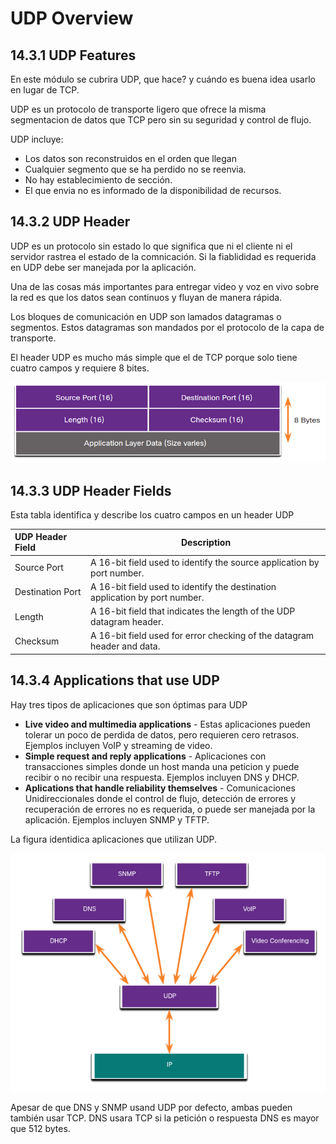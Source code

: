 # UDP Overview
## 14.3.1 UDP Features
En este módulo se cubrira UDP, que hace? y cuándo es buena idea usarlo en lugar de TCP.

UDP es un protocolo de transporte ligero que ofrece la misma segmentacion de datos que TCP pero sin su seguridad y control de flujo.

UDP incluye:
* Los datos son reconstruidos en el orden que llegan
* Cualquier segmento que se ha perdido no se reenvia.
* No hay establecimiento de sección.
* El que envia no es informado de la disponibilidad de recursos.

## 14.3.2 UDP Header 
UDP es un protocolo sin estado lo que significa que ni el cliente ni el servidor rastrea el estado de la comnicación.
Si la fiablididad es requerida en UDP debe ser manejada por la aplicación.

Una de las cosas más importantes para entregar video y voz en vivo sobre la red es que los datos sean continuos y fluyan de manera rápida. 

Los bloques de comunicación en UDP son lamados datagramas o segmentos. 
Estos datagramas son mandados por el protocolo de la capa de transporte.

El header UDP es mucho más simple que el de TCP porque solo tiene cuatro campos y requiere 8 bites.
<p align="center">
	<img src="Imagenes/14.3/14.3-1.png">
</p>

## 14.3.3 UDP Header Fields
Esta tabla identifica y describe los cuatro campos en un header UDP

UDP Header Field | Description
:-|-
Source Port | A 16-bit field used to identify the source application by port number.
Destination Port | A 16-bit field used to identify the destination application by port number.
Length | A 16-bit field that indicates the length of the UDP datagram header.
Checksum | A 16-bit field used for error checking of the datagram header and data.

## 14.3.4 Applications that use UDP
Hay tres tipos de aplicaciones que son óptimas para UDP
* **Live video and multimedia applications** - Estas aplicaciones pueden tolerar un poco de perdida de datos, pero requieren cero retrasos. 
Ejemplos incluyen VoIP y streaming de video.
* **Simple request and reply applications** - Aplicaciones con transacciones simples donde un host manda una peticion y puede recibir o no recibir una respuesta.
Ejemplos incluyen DNS y DHCP.
* **Aplications that handle reliability themselves** - Comunicaciones Unidireccionales donde el control de flujo, detección de errores y recuperación de errores no es requerida, o puede ser manejada por la aplicación. 
Ejemplos incluyen SNMP y TFTP.

La figura identidica aplicaciones que utilizan UDP.
<p align="center">
	<img src="Imagenes/14.3/14.3-2.png">
</p>

Apesar de que DNS y SNMP usand UDP por defecto, ambas pueden también usar TCP.
DNS usara TCP si la petición  o respuesta DNS  es mayor que 512 bytes.

